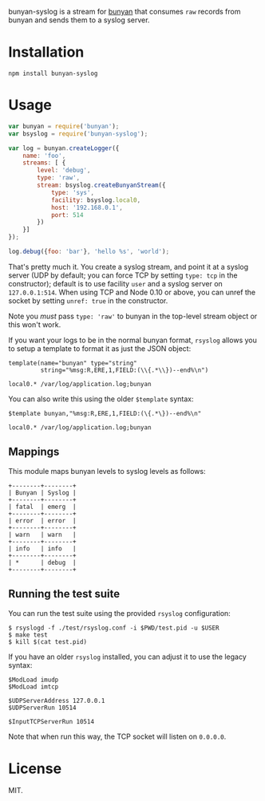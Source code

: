 bunyan-syslog is a stream for [bunyan](https://github.com/trentm/node-bunyan)
that consumes `raw` records from bunyan and sends them to a syslog server.

# Installation

    npm install bunyan-syslog

# Usage

```javascript
var bunyan = require('bunyan');
var bsyslog = require('bunyan-syslog');

var log = bunyan.createLogger({
	name: 'foo',
	streams: [ {
		level: 'debug',
		type: 'raw',
		stream: bsyslog.createBunyanStream({
			type: 'sys',
			facility: bsyslog.local0,
			host: '192.168.0.1',
			port: 514
		})
	}]
});

log.debug({foo: 'bar'}, 'hello %s', 'world');
```

That's pretty much it.  You create a syslog stream, and point it at a syslog
server (UDP by default; you can force TCP by setting `type: tcp` in the
constructor); default is to use facility `user` and a syslog server on
`127.0.0.1:514`. When using TCP and Node 0.10 or above, you can unref the socket
by setting `unref: true` in the constructor.

Note you *must* pass `type: 'raw'` to bunyan in the top-level
stream object or this won't work.

If you want your logs to be in the normal bunyan format, `rsyslog` allows you to
setup a template to format it as just the JSON object:

```
template(name="bunyan" type="string"
         string="%msg:R,ERE,1,FIELD:(\\{.*\\})--end%\n")

local0.* /var/log/application.log;bunyan
```

You can also write this using the older `$template` syntax:

```
$template bunyan,"%msg:R,ERE,1,FIELD:(\{.*\})--end%\n"

local0.* /var/log/application.log;bunyan
```

## Mappings

This module maps bunyan levels to syslog levels as follows:

```
+--------+--------+
| Bunyan | Syslog |
+--------+--------+
| fatal  | emerg  |
+--------+--------+
| error  | error  |
+--------+--------+
| warn   | warn   |
+--------+--------+
| info   | info   |
+--------+--------+
| *      | debug  |
+--------+--------+
```

## Running the test suite

You can run the test suite using the provided `rsyslog` configuration:

```
$ rsyslogd -f ./test/rsyslog.conf -i $PWD/test.pid -u $USER
$ make test
$ kill $(cat test.pid)
```

If you have an older `rsyslog` installed, you can adjust it to use the legacy
syntax:

```
$ModLoad imudp
$ModLoad imtcp

$UDPServerAddress 127.0.0.1
$UDPServerRun 10514

$InputTCPServerRun 10514
```

Note that when run this way, the TCP socket will listen on `0.0.0.0`.

# License

MIT.
